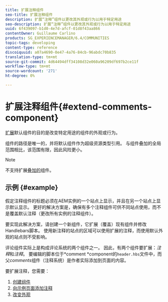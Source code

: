 ```yaml
---
title: 扩展注释组件
seo-title: 扩展注释组件
description: 扩展“注释”组件以更改其外观或行为以用于特定用途
seo-description: 扩展“注释”组件以更改其外观或行为以用于特定用途
uuid: 6f439097-b1d0-4e7d-afcf-01d8f43aa866
contentOwner: Guillaume Carlino
products: SG_EXPERIENCEMANAGER/6.4/COMMUNITIES
topic-tags: developing
content-type: reference
discoiquuid: a07a4690-0e47-4a76-84cb-96abdc70b835
translation-type: tm+mt
source-git-commit: 4d64494dff34108d32e060a96209df697b2ce11f
workflow-type: tm+mt
source-wordcount: '271'
ht-degree: 0%

---
```



# 扩展注释组件{#extend-comments-component}

[扩展](client-customize.md#extensions)默认组件的目的是改变特定用途的组件的外观或行为。

组件的路径是唯一的，并将默认组件作为超级资源类型引用。 与组件叠加的全局范围相比，该范围有限，因此风险更小。

>[!NOTE]
>
>不支持扩展[叠加的](client-customize.md#overlays)组件。

## 示例 {#example}

假定注释组件的标题必须在AEM实例的一个站点上显示，并且在另一个站点上显示默认显示。 更好的解决方案是，确保有多个注释组件可供不同站点使用，而不是覆盖默认注释（更改所有实例的注释组件）。

要实现此解决方案，请创建一个新组件，它扩展（覆盖）现有组件并修改Handlebars脚本。 使用新注释的站点的区域可以使用扩展的注释，而使用默认外观的站点则不受影响。

评论组件实际上是构成评论系统的两个组件之一。 因此，有两个组件要扩展：*注释*&#x200B;和&#x200B;*注释*。 要编辑的脚本位于*comment *component的`header.hbs`文件中，而父&#x200B;*comments*&#x200B;组件（注释系统）是作者实际添加到页面的内容。

要扩展注释，您需要：

1. [创建组件](extend-create-components.md)
1. [向示例页面添加注释](extend-sample-page.md)
1. [改变外观](extend-alter-appearance.md)

